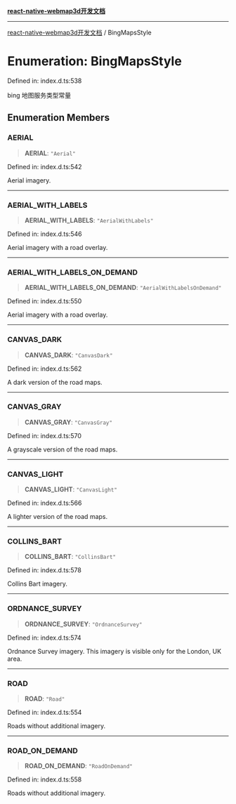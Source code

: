 [**react-native-webmap3d开发文档**](../README.md)

***

[react-native-webmap3d开发文档](../globals.md) / BingMapsStyle

# Enumeration: BingMapsStyle

Defined in: index.d.ts:538

bing 地图服务类型常量

## Enumeration Members

### AERIAL

> **AERIAL**: `"Aerial"`

Defined in: index.d.ts:542

Aerial imagery.

***

### AERIAL\_WITH\_LABELS

> **AERIAL\_WITH\_LABELS**: `"AerialWithLabels"`

Defined in: index.d.ts:546

Aerial imagery with a road overlay.

***

### AERIAL\_WITH\_LABELS\_ON\_DEMAND

> **AERIAL\_WITH\_LABELS\_ON\_DEMAND**: `"AerialWithLabelsOnDemand"`

Defined in: index.d.ts:550

Aerial imagery with a road overlay.

***

### CANVAS\_DARK

> **CANVAS\_DARK**: `"CanvasDark"`

Defined in: index.d.ts:562

A dark version of the road maps.

***

### CANVAS\_GRAY

> **CANVAS\_GRAY**: `"CanvasGray"`

Defined in: index.d.ts:570

A grayscale version of the road maps.

***

### CANVAS\_LIGHT

> **CANVAS\_LIGHT**: `"CanvasLight"`

Defined in: index.d.ts:566

A lighter version of the road maps.

***

### COLLINS\_BART

> **COLLINS\_BART**: `"CollinsBart"`

Defined in: index.d.ts:578

Collins Bart imagery.

***

### ORDNANCE\_SURVEY

> **ORDNANCE\_SURVEY**: `"OrdnanceSurvey"`

Defined in: index.d.ts:574

Ordnance Survey imagery. This imagery is visible only for the London, UK area.

***

### ROAD

> **ROAD**: `"Road"`

Defined in: index.d.ts:554

Roads without additional imagery.

***

### ROAD\_ON\_DEMAND

> **ROAD\_ON\_DEMAND**: `"RoadOnDemand"`

Defined in: index.d.ts:558

Roads without additional imagery.
